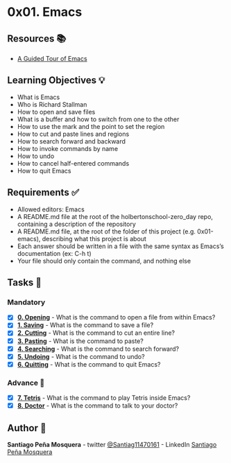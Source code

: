 # 0x01. Emacs
## Resources :books:

* [A Guided Tour of Emacs](https://intranet.hbtn.io/rltoken/i0rSCxE0TwjO7ns-SS2m8A)

## Learning Objectives :bulb:
* What is Emacs
* Who is Richard Stallman
* How to open and save files
* What is a buffer and how to switch from one to the other
* How to use the mark and the point to set the region
* How to cut and paste lines and regions
* How to search forward and backward
* How to invoke commands by name
* How to undo
* How to cancel half-entered commands
* How to quit Emacs

## Requirements :white_check_mark:

* Allowed editors: Emacs
* A README.md file at the root of the holbertonschool-zero_day repo, containing a description of the repository
* A README.md file, at the root of the folder of this project (e.g. 0x01-emacs), describing what this project is about
* Each answer should be written in a file with the same syntax as Emacs’s documentation (ex: C-h t)
* Your file should only contain the command, and nothing else

## Tasks :page_with_curl:
### Mandatory
- [x] **[0. Opening](./0-opening)** - What is the command to open a file from within Emacs?
- [x] **[1. Saving](./1-saving)** - What is the command to save a file?
- [x] **[2. Cutting](./2-cutting)** - What is the command to cut an entire line?
- [x] **[3. Pasting](./3-pasting)** - What is the command to paste?
- [x] **[4. Searching](./4-searching)** - What is the command to search forward?
- [x] **[5. Undoing](./5-undoing)** - What is the command to undo?
- [x] **[6. Quitting](./6-quitting)** - What is the command to quit Emacs?
### Advance :muscle:

- [x] **[7. Tetris](./100-tetris)** - What is the command to play Tetris inside Emacs?
- [x] **[8. Doctor](./101-doctor)** - What is the command to talk to your doctor?

## Author :pencil:
**Santiago Peña Mosquera** - twitter [@Santiag11470161](https://twitter.com/Santiag11470161) - LinkedIn [Santiago Peña Mosquera](https://www.linkedin.com/in/santiago-pe%C3%B1a-mosquera-abaa20196/)
